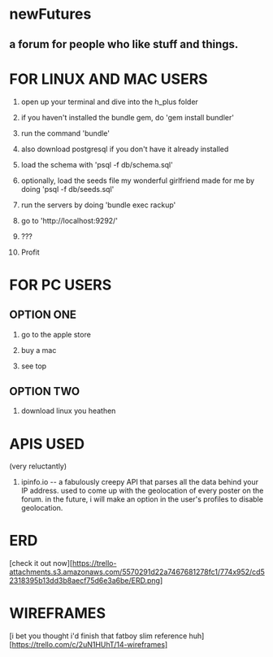 # newFutures

## a forum for people who like stuff and things.

# FOR LINUX AND MAC USERS

1. open up your terminal and dive into the h_plus folder

2. if you haven't installed the bundle gem, do 'gem install bundler'

3. run the command 'bundle'

5. also download postgresql if you don't have it already installed

6. load the schema with 'psql -f db/schema.sql'

7. optionally, load the seeds file my wonderful girlfriend made for me by doing 'psql -f db/seeds.sql'

8. run the servers by doing 'bundle exec rackup'

9. go to 'http://localhost:9292/'

10. ???

11. Profit



# FOR PC USERS

## OPTION ONE

1. go to the apple store

2. buy a mac

3. see top

## OPTION TWO

1. download linux you heathen


# APIS USED
(very reluctantly)

1. ipinfo.io -- a fabulously creepy API that parses all the data behind your IP address. used to come up with the geolocation of every poster on the forum. in the future, i will make an option in the user's profiles to disable geolocation.

# ERD

[check it out now][https://trello-attachments.s3.amazonaws.com/5570291d22a7467681278fc1/774x952/cd52318395b13dd3b8aecf75d6e3a6be/ERD.png]

# WIREFRAMES

[i bet you thought i'd finish that fatboy slim reference huh][https://trello.com/c/2uN1HUhT/14-wireframes]
